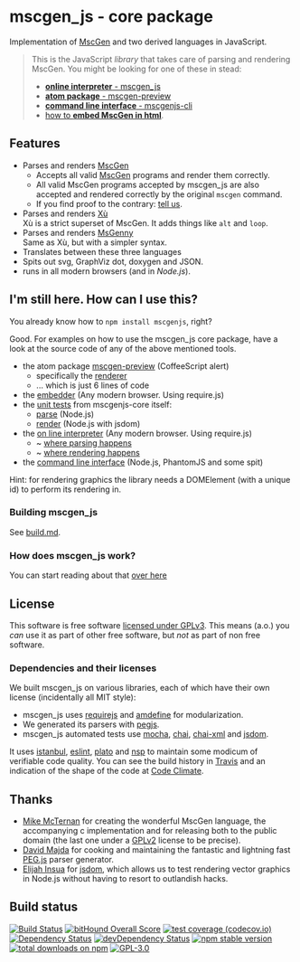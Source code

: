 # mscgen_js - core package
Implementation of [MscGen][mscgen] and two derived languages in JavaScript.

> This is the JavaScript _library_ that takes care of parsing and
> rendering MscGen. You might be looking for one of these in stead:
> - [**online interpreter** - mscgen_js][mscgenjs.interpreter]
> - [**atom package** - mscgen-preview][mscgen-preview]
> - [**command line interface** - mscgenjs-cli][mscgenjs.cli]
> - [how to **embed MscGen in html**][mscgenjs.embed].

## Features
- Parses and renders [MscGen][mscgen]
  - Accepts all valid [MscGen][mscgen] programs and render them correctly.
  - All valid MscGen programs accepted by mscgen_js are also accepted and
    rendered correctly by the original `mscgen` command.
  - If you find proof to the contrary: [tell us][mscgenjs.issues.compliance].
- Parses and renders [Xù][mscgenjs.wikum.xu]    
  Xù is a strict superset of MscGen. It adds things like `alt` and
  `loop`.
- Parses and renders [MsGenny][mscgenjs.wikum.msgenny]    
  Same as Xù, but with a simpler syntax.
- Translates between these three languages
- Spits out svg, GraphViz dot, doxygen and JSON.
- runs in all modern browsers (and in _Node.js_).

## I'm still here. How can I use this?
You already know how to `npm install mscgenjs`, right?

Good. For examples on how to use the mscgen_js core package, have a look at
the source code of any of the above mentioned tools.
- the atom package [mscgen-preview][mscgen-preview.source] (CoffeeScript alert)
  - specifically the [renderer][mscgen-preview.source.render]
  - ... which is just 6 lines of code
- the [embedder][mscgenjs.embed.source] (Any modern browser. Using require.js)
- the [unit tests][mscgenjs.unit] from mscgenjs-core itself:
  - [parse][mscgenjs.unit.parse] (Node.js)
  - [render][mscgenjs.unit.render] (Node.js with jsdom)
- the [on line interpreter][mscgenjs.interpreter.source] (Any modern browser.
  Using require.js)
  - ~ [where parsing happens][mscgenjs.interpreter.source.parse]
  - ~ [where rendering happens][mscgenjs.interpreter.source.render]
- the [command line interface][mscgenjs.cli.source] (Node.js, PhantomJS and
  some spit)

Hint: for rendering graphics the library needs a DOMElement (with a
unique id) to perform its rendering in.

### Building mscgen_js
See [build.md][mscgenjs.docbuild].

### How does mscgen_js work?
You can start reading about that [over here](wikum/readme.md)

## License
This software is free software [licensed under GPLv3][mscgenjs.license].
This means (a.o.) you _can_ use it as part of other free software, but
_not_ as part of non free software.

### Dependencies and their licenses
We built mscgen_js on various libraries, each of which have their own
license (incidentally all MIT style):
- mscgen_js uses [requirejs][requirejs.license] and [amdefine][amdefine.license]
  for modularization.
- We generated its parsers with [pegjs][pegjs.license].
- mscgen_js automated tests use [mocha][21], [chai][39],
  [chai-xml][40] and [jsdom][jsdom.license].

It uses [istanbul][28], [eslint][22], [plato][23] and [nsp][35] to maintain some
modicum of verifiable code quality. You can see the build history in
[Travis][travis.mscgenjs] and an indication of the shape of the code at [Code
Climate][codeclimate.mscgenjs].

## Thanks
- [Mike McTernan][mscgen.author] for creating the wonderful
  MscGen language, the accompanying c implementation and for releasing both
  to the public domain (the last one under a [GPLv2][mscgen.license] license
  to be precise).
- [David Majda][pegjs.author] for cooking and maintaining the fantastic
  and lightning fast [PEG.js][pegjs] parser generator.
- [Elijah Insua][jsdom.author] for [jsdom][jsdom], which allows us to
  test rendering vector graphics in Node.js without having to resort
  to outlandish hacks.

## Build status
[![Build Status][travis.mscgenjs.badge]][travis.mscgenjs]
[![bitHound Overall Score][bithound.mscgenjs.badge]][bithound.mscgenjs]
[![test coverage (codecov.io)][codecov.mscgenjs.badge]][codecov.mscgenjs]
[![Dependency Status][david.mscgenjs.badge]][david.mscgenjs]
[![devDependency Status][daviddev.mscgenjs.badge]][daviddev.mscgenjs]
[![npm stable version](https://img.shields.io/npm/v/mscgenjs.svg)](https://npmjs.com/package/mscgenjs)
[![total downloads on npm](https://img.shields.io/npm/dt/mscgenjs.svg)](https://npmjs.com/package/mscgenjs)
[![GPL-3.0](https://img.shields.io/badge/license-GPL--3.0-blue.svg)](LICENSE.md)

[amdefine.license]: wikum/licenses/license.amdefine.md
[atom]: https://atom.io
[codeclimate.mscgenjs]: https://codeclimate.com/github/sverweij/mscgenjs-core
[codeclimate.mscgenjs.badge]: https://codeclimate.com/github/sverweij/mscgenjs-core/badges/gpa.svg
[bithound.mscgenjs]: https://www.bithound.io/github/sverweij/mscgenjs-core
[bithound.mscgenjs.badge]: https://www.bithound.io/github/sverweij/mscgenjs-core/badges/score.svg
[codecov.mscgenjs]: http://codecov.io/github/sverweij/mscgenjs-core?branch=master
[codecov.mscgenjs.badge]: http://codecov.io/github/sverweij/mscgenjs-core/coverage.svg?branch=master
[daviddev.mscgenjs]: https://david-dm.org/sverweij/mscgenjs-core#info=devDependencies
[daviddev.mscgenjs.badge]: https://david-dm.org/sverweij/mscgenjs-core/dev-status.svg
[david.mscgenjs]: https://david-dm.org/sverweij/mscgenjs-core
[david.mscgenjs.badge]: https://david-dm.org/sverweij/mscgenjs-core.svg
[jsdom]: https://github.com/tmpvar/jsdom
[jsdom.author]: http://tmpvar.com/
[jsdom.license]: wikum/licenses/license.jsdom.md
[license.gpl-3.0]: http://www.gnu.org/licenses/gpl.html
[mscgen]: http://www.mcternan.me.uk/mscgen
[mscgen.author]: http://www.mcternan.me.uk/mscgen
[mscgen.license]: http://code.google.com/p/mscgen/source/browse/trunk/COPYING
[mscgen-preview]: https://atom.io/packages/mscgen-preview
[mscgen-preview.source]: https://github.com/sverweij/atom-mscgen-preview
[mscgen-preview.source.render]: https://github.com/sverweij/atom-mscgen-preview/blob/master/lib/renderer.coffee
[mscgenjs.cli]: https://www.npmjs.com/package/mscgenjs-cli
[mscgenjs.cli.source]: https://github.com/sverweij/mscgenjs-cli
[mscgenjs.docbuild]: wikum/build.md
[mscgenjs.docsource]: wikum/README.md
[mscgenjs.embed]: https://sverweij.github.io/mscgen_js/embed.html?utm_source=mscgenjs-core
[mscgenjs.embed.source]: https://github.com/sverweij/mscgenjs-inpage/blob/master/src/mscgen-inpage.js
[mscgenjs.embedpackage]: https://sverweij.github.io/mscgen_js/embed.html#package
[mscgenjs.interpreter]: https://sverweij.github.io/mscgen_js/index.html?utm_source=mscgenjs-core
[mscgenjs.interpreter.source]: https://github.com/sverweij/mscgen_js
[mscgenjs.interpreter.source.parse]: https://github.com/sverweij/mscgen_js/blob/master/src/script/interpreter/uistate.js#L117
[mscgenjs.interpreter.source.render]: https://github.com/sverweij/mscgen_js/blob/master/src/script/interpreter/uistate.js#L260
[mscgenjs.issues.compliance]: https://github.com/sverweij/mscgenjs-core/labels/compliance
[mscgenjs.unit]: https://github.com/sverweij/mscgenjs-core/tree/master/test
[mscgenjs.unit.parse]: https://github.com/sverweij/mscgenjs-core/blob/master/test/parse/t_mscgenparser_node.js
[mscgenjs.unit.render]: https://github.com/sverweij/mscgenjs-core/blob/master/test/render/graphics/t_renderast.js
[mscgenjs.license]: LICENSE.md
[mscgenjs.wikum.msgenny]: wikum/msgenny.md
[mscgenjs.wikum.xu]: wikum/xu.md
[pegjs]: http://pegjs.org
[pegjs.author]: http://majda.cz/about
[pegjs.license]: wikum/licenses/license.pegjs.md
[phantomjs]: https://www.npmjs.com/package/phantomjs
[requirejs.license]: wikum/licenses/license.requirejs.md
[travis.mscgenjs]: https://travis-ci.org/sverweij/mscgenjs-core
[travis.mscgenjs.badge]: https://travis-ci.org/sverweij/mscgenjs-core.svg?branch=master
[21]: wikum/licenses/license.mocha.md
[22]: wikum/licenses/license.eslint.md
[23]: wikum/licenses/license.plato.md
[28]: wikum/licenses/license.istanbul.md
[35]: https://nodesecurity.io/
[39]: https://github.com/chaijs/chai
[40]: https://github.com/krampstudio/chai-xml
